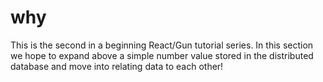 # why

This is the second in a beginning React/Gun tutorial series.
In this section we hope to expand above a simple number value
stored in the distributed database and move into relating
data to each other!
